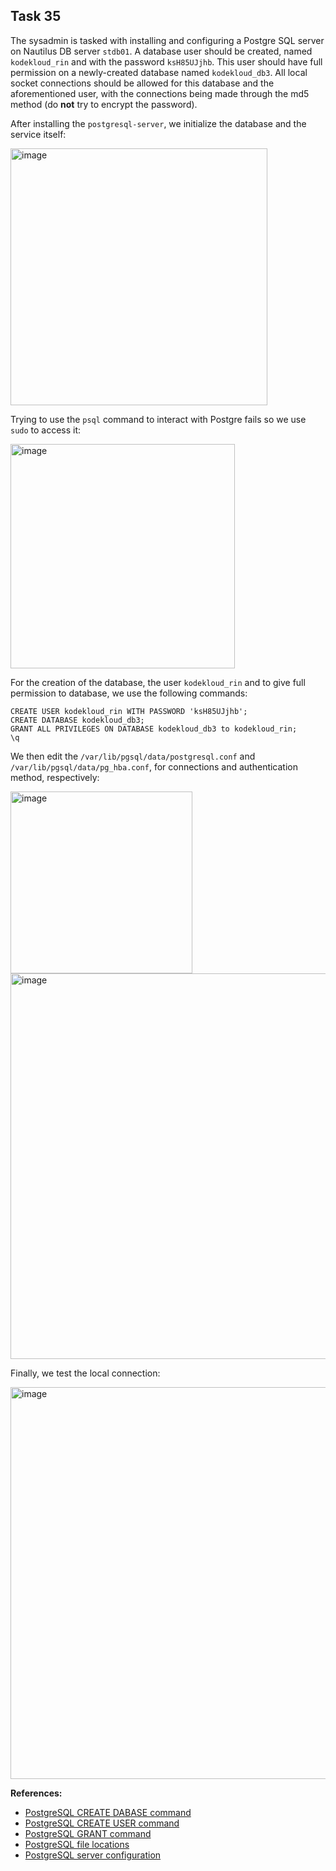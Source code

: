 ## Task 35

The sysadmin is tasked with installing and configuring a Postgre SQL server on Nautilus DB server `stdb01`. A database user should be created, named `kodekloud_rin` and with the password `ksH85UJjhb`. This user should have full permission on a newly-created database named `kodekloud_db3`. All local socket connections should be allowed for this database and the aforementioned user, with the connections being made through the md5 method (do **not** try to encrypt the password).

After installing the `postgresql-server`, we initialize the database and the service itself:

<img width="411" alt="image" src="https://github.com/kmilach/kodekloud-engineer/assets/53876300/c38b7629-37ac-4abf-9cac-aeebf767ede9">

Trying to use the `psql` command to interact with Postgre fails so we use `sudo` to access it:

<img width="359" alt="image" src="https://github.com/kmilach/kodekloud-engineer/assets/53876300/9ded455f-2409-4e75-aa09-2669d28b3f2e">

For the creation of the database, the user `kodekloud_rin` and to give full permission to database, we use the following commands:

```
CREATE USER kodekloud_rin WITH PASSWORD 'ksH85UJjhb';
CREATE DATABASE kodekloud_db3;
GRANT ALL PRIVILEGES ON DATABASE kodekloud_db3 to kodekloud_rin;
\q
```

We then edit the `/var/lib/pgsql/data/postgresql.conf` and `/var/lib/pgsql/data/pg_hba.conf`, for connections and authentication method, respectively:

<img width="291" alt="image" src="https://github.com/kmilach/kodekloud-engineer/assets/53876300/aca644bd-3299-4b9a-b071-fc88edb4f987">

<img width="617" alt="image" src="https://github.com/kmilach/kodekloud-engineer/assets/53876300/93617e8c-02b3-4bde-ab45-7475ced850f7">

Finally, we test the local connection:

<img width="627" alt="image" src="https://github.com/kmilach/kodekloud-engineer/assets/53876300/2375b640-9f30-43f9-95f7-330d0e0c8955">

**References:**
- [PostgreSQL CREATE DABASE command](https://www.postgresql.org/docs/current/sql-createdatabase.html)
- [PostgreSQL CREATE USER command](https://www.postgresql.org/docs/15/sql-createuser.html)
- [PostgreSQL GRANT command](https://www.postgresql.org/docs/15/sql-grant.html)
- [PostgreSQL file locations](https://www.postgresql.org/docs/current/runtime-config-file-locations.html)
- [PostgreSQL server configuration](https://www.postgresql.org/docs/9.3/runtime-config.html)
